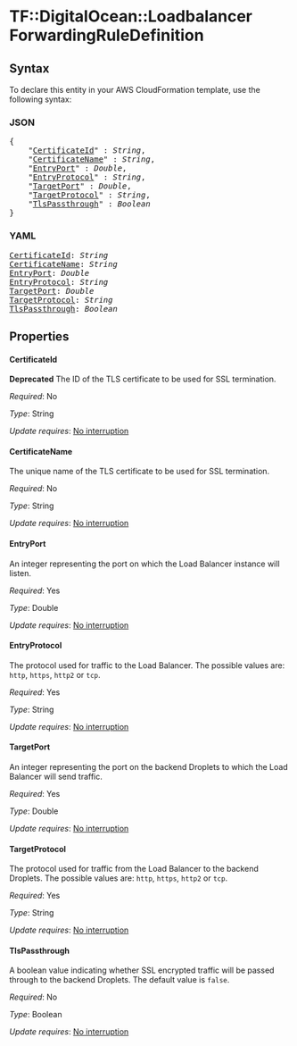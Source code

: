 # TF::DigitalOcean::Loadbalancer ForwardingRuleDefinition

## Syntax

To declare this entity in your AWS CloudFormation template, use the following syntax:

### JSON

<pre>
{
    "<a href="#certificateid" title="CertificateId">CertificateId</a>" : <i>String</i>,
    "<a href="#certificatename" title="CertificateName">CertificateName</a>" : <i>String</i>,
    "<a href="#entryport" title="EntryPort">EntryPort</a>" : <i>Double</i>,
    "<a href="#entryprotocol" title="EntryProtocol">EntryProtocol</a>" : <i>String</i>,
    "<a href="#targetport" title="TargetPort">TargetPort</a>" : <i>Double</i>,
    "<a href="#targetprotocol" title="TargetProtocol">TargetProtocol</a>" : <i>String</i>,
    "<a href="#tlspassthrough" title="TlsPassthrough">TlsPassthrough</a>" : <i>Boolean</i>
}
</pre>

### YAML

<pre>
<a href="#certificateid" title="CertificateId">CertificateId</a>: <i>String</i>
<a href="#certificatename" title="CertificateName">CertificateName</a>: <i>String</i>
<a href="#entryport" title="EntryPort">EntryPort</a>: <i>Double</i>
<a href="#entryprotocol" title="EntryProtocol">EntryProtocol</a>: <i>String</i>
<a href="#targetport" title="TargetPort">TargetPort</a>: <i>Double</i>
<a href="#targetprotocol" title="TargetProtocol">TargetProtocol</a>: <i>String</i>
<a href="#tlspassthrough" title="TlsPassthrough">TlsPassthrough</a>: <i>Boolean</i>
</pre>

## Properties

#### CertificateId

**Deprecated** The ID of the TLS certificate to be used for SSL termination.

_Required_: No

_Type_: String

_Update requires_: [No interruption](https://docs.aws.amazon.com/AWSCloudFormation/latest/UserGuide/using-cfn-updating-stacks-update-behaviors.html#update-no-interrupt)

#### CertificateName

The unique name of the TLS certificate to be used for SSL termination.

_Required_: No

_Type_: String

_Update requires_: [No interruption](https://docs.aws.amazon.com/AWSCloudFormation/latest/UserGuide/using-cfn-updating-stacks-update-behaviors.html#update-no-interrupt)

#### EntryPort

An integer representing the port on which the Load Balancer instance will listen.

_Required_: Yes

_Type_: Double

_Update requires_: [No interruption](https://docs.aws.amazon.com/AWSCloudFormation/latest/UserGuide/using-cfn-updating-stacks-update-behaviors.html#update-no-interrupt)

#### EntryProtocol

The protocol used for traffic to the Load Balancer. The possible values are: `http`, `https`, `http2` or `tcp`.

_Required_: Yes

_Type_: String

_Update requires_: [No interruption](https://docs.aws.amazon.com/AWSCloudFormation/latest/UserGuide/using-cfn-updating-stacks-update-behaviors.html#update-no-interrupt)

#### TargetPort

An integer representing the port on the backend Droplets to which the Load Balancer will send traffic.

_Required_: Yes

_Type_: Double

_Update requires_: [No interruption](https://docs.aws.amazon.com/AWSCloudFormation/latest/UserGuide/using-cfn-updating-stacks-update-behaviors.html#update-no-interrupt)

#### TargetProtocol

The protocol used for traffic from the Load Balancer to the backend Droplets. The possible values are: `http`, `https`, `http2` or `tcp`.

_Required_: Yes

_Type_: String

_Update requires_: [No interruption](https://docs.aws.amazon.com/AWSCloudFormation/latest/UserGuide/using-cfn-updating-stacks-update-behaviors.html#update-no-interrupt)

#### TlsPassthrough

A boolean value indicating whether SSL encrypted traffic will be passed through to the backend Droplets. The default value is `false`.

_Required_: No

_Type_: Boolean

_Update requires_: [No interruption](https://docs.aws.amazon.com/AWSCloudFormation/latest/UserGuide/using-cfn-updating-stacks-update-behaviors.html#update-no-interrupt)

